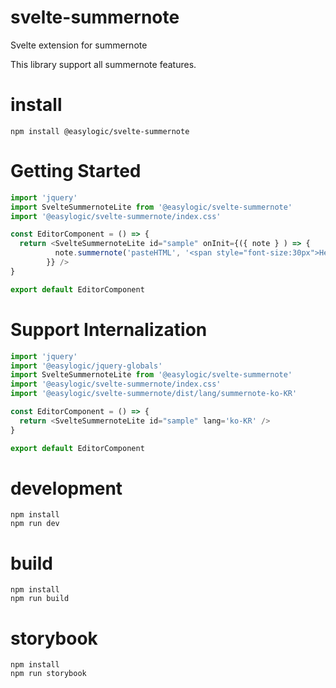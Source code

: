 # svelte-summernote
Svelte extension for summernote

This library support all summernote features. 


# install 
```
npm install @easylogic/svelte-summernote 
```

# Getting Started 

```js
import 'jquery'
import SvelteSummernoteLite from '@easylogic/svelte-summernote'
import '@easylogic/svelte-summernote/index.css'

const EditorComponent = () => {
  return <SvelteSummernoteLite id="sample" onInit={({ note } ) => {
          note.summernote('pasteHTML', '<span style="font-size:30px">Hello, world for 30px</span>')
        }} />
}

export default EditorComponent
```


# Support Internalization

```js
import 'jquery'
import '@easylogic/jquery-globals'
import SvelteSummernoteLite from '@easylogic/svelte-summernote'
import '@easylogic/svelte-summernote/index.css'
import '@easylogic/svelte-summernote/dist/lang/summernote-ko-KR'

const EditorComponent = () => {
  return <SvelteSummernoteLite id="sample" lang='ko-KR' />
}

export default EditorComponent
```






# development 

```
npm install
npm run dev 
```

# build 

```
npm install
npm run build
```

# storybook 

```
npm install
npm run storybook
```
